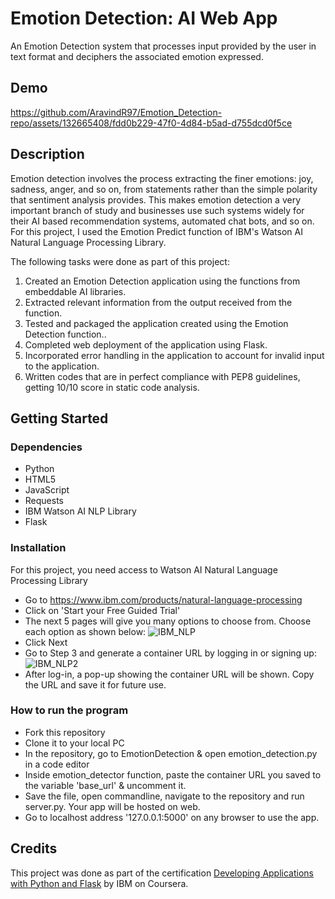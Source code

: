 # Emotion Detection: AI Web App
An Emotion Detection system that processes input provided by the user in text format and deciphers the associated emotion expressed.
## Demo
https://github.com/AravindR97/Emotion_Detection-repo/assets/132665408/fdd0b229-47f0-4d84-b5ad-d755dcd0f5ce
## Description
Emotion detection involves the process extracting the finer emotions: joy, sadness, anger, and so on, from statements rather than the simple polarity that sentiment analysis provides. This makes emotion detection a very important branch of study and businesses use such systems widely for their AI based recommendation systems, automated chat bots, and so on. For this project, I used the Emotion Predict function of IBM's Watson AI Natural Language Processing Library.

The following tasks were done as part of this project:
  1. Created an Emotion Detection application using the functions from embeddable AI libraries.
  2. Extracted relevant information from the output received from the function.
  3. Tested and packaged the application created using the Emotion Detection function..
  4. Completed web deployment of the application using Flask.
  5. Incorporated error handling in the application to account for invalid input to the application.
  6. Written codes that are in perfect compliance with PEP8 guidelines, getting 10/10 score in static code analysis.

## Getting Started
### Dependencies
* Python
* HTML5
* JavaScript
* Requests
* IBM Watson AI NLP Library
* Flask
### Installation
For this project, you need access to Watson AI Natural Language Processing Library
  * Go to https://www.ibm.com/products/natural-language-processing
  * Click on 'Start your Free Guided Trial'
  * The next 5 pages will give you many options to choose from. Choose each option as shown below:
      ![IBM_NLP](https://github.com/AravindR97/Emotion_Detection-repo/assets/132665408/a84ddeac-9963-4652-a9a3-ca41c7b1126e)
  * Click Next
  * Go to Step 3 and generate a container URL by logging in or signing up:
      ![IBM_NLP2](https://github.com/AravindR97/Emotion_Detection-repo/assets/132665408/74369763-a822-4167-8da2-37177a508df8)
  * After log-in, a pop-up showing the container URL will be shown. Copy the URL and save it for future use.


### How to run the program
  * Fork this repository
  * Clone it to your local PC
  * In the repository, go to EmotionDetection & open emotion_detection.py in a code editor
  * Inside emotion_detector function, paste the container URL you saved to the variable 'base_url' & uncomment it.
  * Save the file, open commandline, navigate to the repository and run server.py. Your app will be hosted on web.
  * Go to localhost address '127.0.0.1:5000' on any browser to use the app.

## Credits
This project was done as part of the certification [Developing Applications with Python and Flask](https://www.coursera.org/learn/python-project-for-ai-application-development?) by IBM on Coursera.
